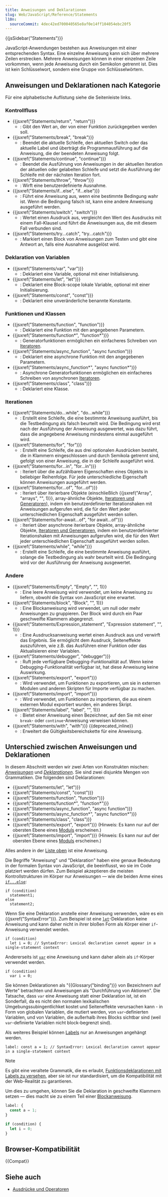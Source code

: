 ```yaml
---
title: Anweisungen und Deklarationen
slug: Web/JavaScript/Reference/Statements
l10n:
  sourceCommit: 4dec42ed700040565e8af0e14ff104054ebc20f5
---
```


{{jsSidebar("Statements")}}

JavaScript-Anwendungen bestehen aus Anweisungen mit einer entsprechenden Syntax. Eine einzelne Anweisung kann sich über mehrere Zeilen erstrecken. Mehrere Anweisungen können in einer einzelnen Zeile vorkommen, wenn jede Anweisung durch ein Semikolon getrennt ist. Dies ist kein Schlüsselwort, sondern eine Gruppe von Schlüsselwörtern.

## Anweisungen und Deklarationen nach Kategorie

Für eine alphabetische Auflistung siehe die Seitenleiste links.

### Kontrollfluss

- {{jsxref("Statements/return", "return")}}
  - : Gibt den Wert an, der von einer Funktion zurückgegeben werden soll.
- {{jsxref("Statements/break", "break")}}
  - : Beendet die aktuelle Schleife, den aktuellen Switch oder das aktuelle Label und überträgt die Programmausführung auf die Anweisung, die der beendeten Anweisung folgt.
- {{jsxref("Statements/continue", "continue")}}
  - : Beendet die Ausführung von Anweisungen in der aktuellen Iteration der aktuellen oder gelabelten Schleife und setzt die Ausführung der Schleife mit der nächsten Iteration fort.
- {{jsxref("Statements/throw", "throw")}}
  - : Wirft eine benutzerdefinierte Ausnahme.
- {{jsxref("Statements/if...else", "if...else")}}
  - : Führt eine Anweisung aus, wenn eine bestimmte Bedingung wahr ist. Wenn die Bedingung falsch ist, kann eine andere Anweisung ausgeführt werden.
- {{jsxref("Statements/switch", "switch")}}
  - : Wertet einen Ausdruck aus, vergleicht den Wert des Ausdrucks mit einem Fall-Klausel und führt die Anweisungen aus, die mit diesem Fall verbunden sind.
- {{jsxref("Statements/try...catch", "try...catch")}}
  - : Markiert einen Block von Anweisungen zum Testen und gibt eine Antwort an, falls eine Ausnahme ausgelöst wird.

### Deklaration von Variablen

- {{jsxref("Statements/var", "var")}}
  - : Deklariert eine Variable, optional mit einer Initialisierung.
- {{jsxref("Statements/let", "let")}}
  - : Deklariert eine Block-scope lokale Variable, optional mit einer Initialisierung.
- {{jsxref("Statements/const", "const")}}
  - : Deklariert eine unveränderliche benannte Konstante.

### Funktionen und Klassen

- {{jsxref("Statements/function", "function")}}
  - : Deklariert eine Funktion mit den angegebenen Parametern.
- {{jsxref("Statements/function*", "function*")}}
  - : Generatorfunktionen ermöglichen ein einfacheres Schreiben von [Iteratoren](/de/docs/Web/JavaScript/Reference/Iteration_protocols).
- {{jsxref("Statements/async_function", "async function")}}
  - : Deklariert eine asynchrone Funktion mit den angegebenen Parametern.
- {{jsxref("Statements/async_function*", "async function*")}}
  - : Asynchrone Generatorfunktionen ermöglichen ein einfacheres Schreiben von asynchronen [Iteratoren](/de/docs/Web/JavaScript/Reference/Iteration_protocols).
- {{jsxref("Statements/class", "class")}}
  - : Deklariert eine Klasse.

### Iterationen

- {{jsxref("Statements/do...while", "do...while")}}
  - : Erstellt eine Schleife, die eine bestimmte Anweisung ausführt, bis die Testbedingung als falsch beurteilt wird. Die Bedingung wird erst nach der Ausführung der Anweisung ausgewertet, was dazu führt, dass die angegebene Anweisung mindestens einmal ausgeführt wird.
- {{jsxref("Statements/for", "for")}}
  - : Erstellt eine Schleife, die aus drei optionalen Ausdrücken besteht, die in Klammern eingeschlossen und durch Semikola getrennt sind, gefolgt von einer Anweisung, die in der Schleife ausgeführt wird.
- {{jsxref("Statements/for...in", "for...in")}}
  - : Iteriert über die aufzählbaren Eigenschaften eines Objekts in beliebiger Reihenfolge. Für jede unterschiedliche Eigenschaft können Anweisungen ausgeführt werden.
- {{jsxref("Statements/for...of", "for...of")}}
  - : Iteriert über iterierbare Objekte (einschließlich {{jsxref("Array", "arrays", "", 1)}}, array-ähnliche Objekte, [Iteratoren und Generatoren](/de/docs/Web/JavaScript/Guide/Iterators_and_generators)), indem ein benutzerdefinierter Iterationshaken mit Anweisungen aufgerufen wird, die für den Wert jeder unterschiedlichen Eigenschaft ausgeführt werden sollen.
- {{jsxref("Statements/for-await...of", "for await...of")}}
  - : Iteriert über asynchrone iterierbare Objekte, array-ähnliche Objekte, [Iteratoren und Generatoren](/de/docs/Web/JavaScript/Guide/Iterators_and_generators), indem ein benutzerdefinierter Iterationshaken mit Anweisungen aufgerufen wird, die für den Wert jeder unterschiedlichen Eigenschaft ausgeführt werden sollen.
- {{jsxref("Statements/while", "while")}}
  - : Erstellt eine Schleife, die eine bestimmte Anweisung ausführt, solange die Testbedingung als wahr beurteilt wird. Die Bedingung wird vor der Ausführung der Anweisung ausgewertet.

### Andere

- {{jsxref("Statements/Empty", "Empty", "", 1)}}
  - : Eine leere Anweisung wird verwendet, um keine Anweisung zu liefern, obwohl die Syntax von JavaScript eine erwartet.
- {{jsxref("Statements/block", "Block", "", 1)}}
  - : Eine Blockanweisung wird verwendet, um null oder mehr Anweisungen zu gruppieren. Der Block wird durch ein Paar geschweifte Klammern abgegrenzt.
- {{jsxref("Statements/Expression_statement", "Expression statement", "", 1)}}
  - : Eine Ausdrucksanweisung wertet einen Ausdruck aus und verwirft das Ergebnis. Sie ermöglicht dem Ausdruck, Seiteneffekte auszuführen, wie z.B. das Ausführen einer Funktion oder das Aktualisieren einer Variablen.
- {{jsxref("Statements/debugger", "debugger")}}
  - : Ruft jede verfügbare Debugging-Funktionalität auf. Wenn keine Debugging-Funktionalität verfügbar ist, hat diese Anweisung keine Auswirkung.
- {{jsxref("Statements/export", "export")}}
  - : Wird verwendet, um Funktionen zu exportieren, um sie in externen Modulen und anderen Skripten für Importe verfügbar zu machen.
- {{jsxref("Statements/import", "import")}}
  - : Wird verwendet, um Funktionen zu importieren, die aus einem externen Modul exportiert wurden, ein anderes Skript.
- {{jsxref("Statements/label", "label", "", 1)}}
  - : Bietet einer Anweisung einen Bezeichner, auf den Sie mit einer `break`- oder `continue`-Anweisung verweisen können.
- {{jsxref("Statements/with", "with")}} {{deprecated_inline}}
  - : Erweitert die Gültigkeitsbereichskette für eine Anweisung.

## Unterschied zwischen Anweisungen und Deklarationen

In diesem Abschnitt werden wir zwei Arten von Konstrukten mischen: [_Anweisungen_](https://tc39.es/ecma262/multipage/ecmascript-language-statements-and-declarations.html#prod-Statement) und [_Deklarationen_](https://tc39.es/ecma262/multipage/ecmascript-language-statements-and-declarations.html#prod-Declaration). Sie sind zwei disjunkte Mengen von Grammatiken. Die folgenden sind Deklarationen:

- {{jsxref("Statements/let", "let")}}
- {{jsxref("Statements/const", "const")}}
- {{jsxref("Statements/function", "function")}}
- {{jsxref("Statements/function*", "function*")}}
- {{jsxref("Statements/async_function", "async function")}}
- {{jsxref("Statements/async_function*", "async function*")}}
- {{jsxref("Statements/class", "class")}}
- {{jsxref("Statements/export", "export")}} (Hinweis: Es kann nur auf der obersten Ebene eines [Moduls](/de/docs/Web/JavaScript/Guide/Modules) erscheinen.)
- {{jsxref("Statements/import", "import")}} (Hinweis: Es kann nur auf der obersten Ebene eines [Moduls](/de/docs/Web/JavaScript/Guide/Modules) erscheinen.)

Alles andere in der [Liste oben](#anweisungen_und_deklarationen_nach_kategorie) ist eine Anweisung.

Die Begriffe "Anweisung" und "Deklaration" haben eine genaue Bedeutung in der formalen Syntax von JavaScript, die beeinflusst, wo sie im Code platziert werden dürfen. Zum Beispiel akzeptieren die meisten Kontrollstrukturen im Körper nur Anweisungen — wie die beiden Arme eines [`if...else`](/de/docs/Web/JavaScript/Reference/Statements/if...else):

```js-nolint
if (condition)
  statement1;
else
  statement2;
```

Wenn Sie eine Deklaration anstelle einer Anweisung verwenden, wäre es ein {{jsxref("SyntaxError")}}. Zum Beispiel ist eine [`let`](/de/docs/Web/JavaScript/Reference/Statements/let)-Deklaration keine Anweisung und kann daher nicht in ihrer bloßen Form als Körper einer `if`-Anweisung verwendet werden.

```js-nolint example-bad
if (condition)
  let i = 0; // SyntaxError: Lexical declaration cannot appear in a single-statement context
```

Andererseits ist [`var`](/de/docs/Web/JavaScript/Reference/Statements/var) eine Anweisung und kann daher allein als `if`-Körper verwendet werden.

```js-nolint example-good
if (condition)
  var i = 0;
```

Sie können Deklarationen als "{{Glossary("binding")}} von Bezeichnern auf Werte" betrachten und Anweisungen als "Durchführung von Aktionen". Die Tatsache, dass `var` eine Anweisung statt einer Deklaration ist, ist ein Sonderfall, da es nicht den normalen lexikalischen Umgebungssubingentlichket kostet und Seiteneffekte verursachen kann - in Form von globalen Variablen, die mutiert werden, von `var`-definierten Variablen, und von Variablen, die außerhalb ihres Blocks sichtbar sind (weil `var`-definierte Variablen nicht block-begrenzt sind).

Als weiteres Beispiel können [Labels](/de/docs/Web/JavaScript/Reference/Statements/label) nur an Anweisungen angehängt werden.

```js-nolint example-bad
label: const a = 1; // SyntaxError: Lexical declaration cannot appear in a single-statement context
```

> [!NOTE]
> Es gibt eine veraltete Grammatik, die es erlaubt, [Funktionsdeklarationen mit Labels zu versehen](/de/docs/Web/JavaScript/Reference/Statements/label#labeled_function_declarations), aber sie ist nur standardisiert, um die Kompatibilität mit der Web-Realität zu garantieren.

Um dies zu umgehen, können Sie die Deklaration in geschweifte Klammern setzen — dies macht sie zu einem Teil einer [Blockanweisung](/de/docs/Web/JavaScript/Reference/Statements/block).

```js example-good
label: {
  const a = 1;
}

if (condition) {
  let i = 0;
}
```

## Browser-Kompatibilität

{{Compat}}

## Siehe auch

- [Ausdrücke und Operatoren](/de/docs/Web/JavaScript/Reference/Operators)
